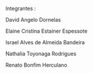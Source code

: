 Integrantes :

David Angelo Dornelas

Elaine Cristina Estainer Espessote

Israel Alves de Almeida Bandeira

Nathalia Toyonaga Rodrigues

Renato Bonfim Herculano